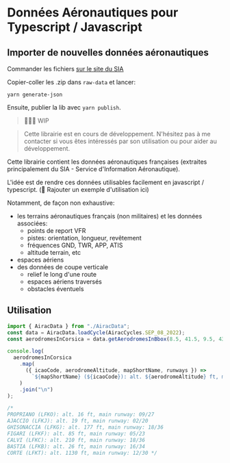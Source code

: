 # Données Aéronautiques pour Typescript / Javascript

## Importer de nouvelles données aéronautiques

Commander les fichiers [sur le site du SIA](https://www.sia.aviation-civile.gouv.fr/produits-numeriques-en-libre-disposition/les-bases-de-donnees-sia.html) 

Copier-coller les .zip dans `raw-data` et lancer:

```
yarn generate-json
```

Ensuite, publier la lib avec `yarn publish`.


> 🚧🚧🚧 WIP

> Cette librairie est en cours de développement. N'hésitez pas à me contacter si vous êtes intéressés par son utilisation ou pour aider au développement.

Cette librairie contient les données aéronautiques françaises (extraites principalement du SIA - Service d'Information Aéronautique).

L'idée est de rendre ces données utilisables facilement en javascript / typescript. (🚧 Rajouter un exemple d'utilisation ici)

Notamment, de façon non exhaustive:

- les terrains aéronautiques français (non militaires) et les données associées:
  - points de report VFR
  - pistes: orientation, longueur, revêtement
  - fréquences GND, TWR, APP, ATIS
  - altitude terrain, etc
- espaces aériens
- des données de coupe verticale
  - relief le long d'une route
  - espaces aériens traversés
  - obstacles éventuels

## Utilisation

```typescript
import { AiracData } from "./AiracData";
const data = AiracData.loadCycle(AiracCycles.SEP_08_2022);
const aerodromesInCorsica = data.getAerodromesInBbox(8.5, 41.5, 9.5, 43);

console.log(
  aerodromesInCorsica
    .map(
      ({ icaoCode, aerodromeAltitude, mapShortName, runways }) =>
        `${mapShortName} (${icaoCode}): alt. ${aerodromeAltitude} ft, main runway: ${runways.mainRunway.name}`
    )
    .join("\n")
);

/* 
PROPRIANO (LFKO): alt. 16 ft, main runway: 09/27
AJACCIO (LFKJ): alt. 19 ft, main runway: 02/20
GHISONACCIA (LFKG): alt. 177 ft, main runway: 18/36
FIGARI (LFKF): alt. 85 ft, main runway: 05/23
CALVI (LFKC): alt. 210 ft, main runway: 18/36
BASTIA (LFKB): alt. 26 ft, main runway: 16/34
CORTE (LFKT): alt. 1130 ft, main runway: 12/30 */
```
